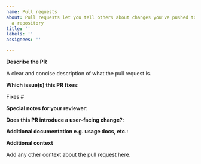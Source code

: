 ```yaml
---
name: Pull requests
about: Pull requests let you tell others about changes you've pushed to a branch in
  a repository
title: ''
labels: ''
assignees: ''

---
```


**Describe the PR**

A clear and concise description of what the pull request is.

**Which issue(s) this PR fixes**:

Fixes #

**Special notes for your reviewer**:

**Does this PR introduce a user-facing change?**:

**Additional documentation e.g. usage docs, etc.**:

**Additional context**

Add any other context about the pull request here.
